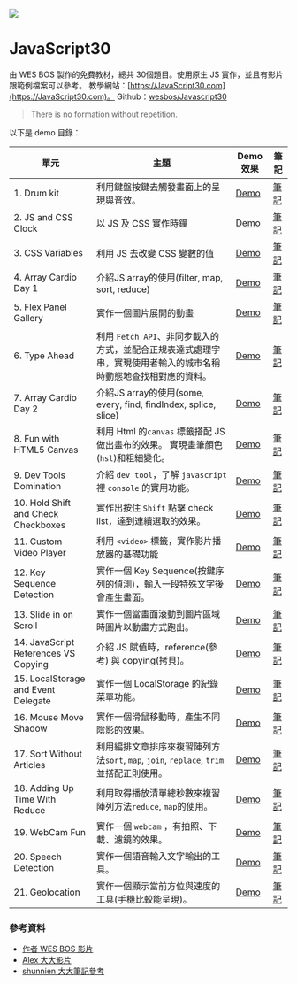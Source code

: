 ﻿![](https://javascript30.com/images/JS3-social-share.png)

# JavaScript30


由 WES BOS 製作的免費教材，總共 30個題目。使用原生 JS 實作，並且有影片跟範例檔案可以參考。
教學網站：[https://JavaScript30.com](https://JavaScript30.com)。
Github：[wesbos/Javascript30](https://github.com/wesbos/JavaScript30)

> There is no formation without repetition.

以下是 demo 目錄：

| 單元                                 | 主題                                                                                                             | Demo效果                                                                                            | 筆記                                                                                                                    |
| ------------------------------------ | ---------------------------------------------------------------------------------------------------------------- | --------------------------------------------------------------------------------------------------- | ----------------------------------------------------------------------------------------------------------------------- |
| 1. Drum kit                          | 利用鍵盤按鍵去觸發畫面上的呈現與音效。                                                                           | [Demo](https://hazelhsieh.github.io/JavaScript30/01%20-%20JavaScript%20Drum%20Kit/)                 | [筆記](https://github.com/HazelHsieh/JavaScript30/tree/main/01%20-%20JavaScript%20Drum%20Kit/README.md)                 |
| 2. JS and CSS Clock                  | 以 JS 及 CSS 實作時鐘                                                                                            | [Demo](https://hazelhsieh.github.io/JavaScript30/02%20-%20JS%20and%20CSS%20Clock/)                  | [筆記](https://github.com/HazelHsieh/JavaScript30/blob/main/02%20-%20JS%20and%20CSS%20Clock/README.md)                  |
| 3. CSS Variables                     | 利用 JS 去改變 CSS 變數的值                                                                                      | [Demo](https://hazelhsieh.github.io/JavaScript30/03%20-%20CSS%20Variables/)                         | [筆記](https://github.com/HazelHsieh/JavaScript30/tree/main/03%20-%20CSS%20Variables/README.md)                         |
| 4. Array Cardio Day 1                | 介紹JS array的使用(filter, map, sort, reduce)                                                                    | [Demo](https://hazelhsieh.github.io/JavaScript30/04%20-%20Array%20Cardio%20Day%201/)                | [筆記](https://github.com/HazelHsieh/JavaScript30/tree/main/04%20-%20Array%20Cardio%20Day%201/README.md)                |
| 5. Flex Panel Gallery                | 實作一個圖片展開的動畫                                                                                           | [Demo](https://hazelhsieh.github.io/JavaScript30/05%20-%20Flex%20Panel%20Gallery/)                  | [筆記](https://github.com/HazelHsieh/JavaScript30/tree/main/05%20-%20Flex%20Panel%20Gallery/README.md)                  |
| 6. Type Ahead                        | 利用 `Fetch API`、非同步載入的方式，並配合正規表達式處理字串，實現使用者輸入的城市名稱時動態地查找相對應的資料。 | [Demo](https://hazelhsieh.github.io/JavaScript30/06%20-%20Type%20Ahead/)                            | [筆記](https://github.com/HazelHsieh/JavaScript30/tree/main/06%20-%20Type%20Ahead/README.md)                            |
| 7. Array Cardio Day 2                | 介紹JS array的使用(some, every, find, findIndex, splice, slice)                                                  | [Demo](https://hazelhsieh.github.io/JavaScript30/07%20-%20Array%20Cardio%20Day%202/)                | [筆記](https://github.com/HazelHsieh/JavaScript30/tree/main/07%20-%20Array%20Cardio%20Day%202/README.md)                |
| 8. Fun with HTML5 Canvas             | 利用 Html 的`canvas` 標籤搭配 JS 做出畫布的效果。 實現畫筆顏色(`hsl`)和粗細變化。                                | [Demo](https://hazelhsieh.github.io/JavaScript30/08%20-%20Fun%20with%20HTML5%20Canvas/)             | [筆記](https://github.com/HazelHsieh/JavaScript30/tree/main/08%20-%20Fun%**20with**%20HTML5%20Canvas/README.md)         |
| 9. Dev Tools Domination              | 介紹 `dev tool`，了解 `javascript` 裡 `console` 的實用功能。                                                     | [Demo](https://hazelhsieh.github.io/JavaScript30/09%20-%20Dev%20Tools%20Domination/)                | [筆記](https://github.com/HazelHsieh/JavaScript30/tree/main/09%20-%20Dev%20Tools%20Domination/README.md)                |
| 10. Hold Shift and Check Checkboxes  | 實作出按住 `Shift` 點擊 check list，達到連續選取的效果。                                                         | [Demo](https://hazelhsieh.github.io/JavaScript30/10%20-%20Hold%20Shift%20and%20Check%20Checkboxes/) | [筆記](https://github.com/HazelHsieh/JavaScript30/tree/main/10%20-%20Hold%20Shift%20and%20Check%20Checkboxes/README.md) |
| 11. Custom Video Player              | 利用 `<video>` 標籤，實作影片播放器的基礎功能                                                                    | [Demo](https://hazelhsieh.github.io/JavaScript30/11%20-%20Custom%20Video%20Player/)                 | [筆記](https://github.com/HazelHsieh/JavaScript30/tree/main/11%20-%20Custom%20Video%20Player/README.md)                 |
| 12. Key Sequence Detection           | 實作一個 Key Sequence(按鍵序列的偵測)，輸入一段特殊文字後會產生畫面。                                            | [Demo](https://hazelhsieh.github.io/JavaScript30/12%20-%20Key%20Sequence%20Detection/)              | [筆記](https://github.com/HazelHsieh/JavaScript30/tree/main/12%20-%20Key%20Sequence%20Detection/README.md)              |
| 13. Slide in on Scroll               | 實作一個當畫面滾動到圖片區域時圖片以動畫方式跑出。                                                               | [Demo](https://hazelhsieh.github.io/JavaScript30/13%20-%20Slide%20in%20on%20Scroll/)                | [筆記](https://github.com/HazelHsieh/JavaScript30/tree/main/13%20-%20Slide%20in%20on%20Scroll/README.md)                |
| 14. JavaScript References VS Copying | 介紹 JS 賦值時，reference(參考) 與 copying(拷貝)。                                                               | [Demo](https://hazelhsieh.github.io/JavaScript30/14%20-%20JavaScript%20References%20VS%20Copying/)  | [筆記](https://github.com/HazelHsieh/JavaScript30/tree/main/14%20-%20JavaScript%20References%20VS%20Copying/README.md)  |
| 15. LocalStorage and Event Delegate  | 實作一個 LocalStorage 的紀錄菜單功能。                                                                           | [Demo](https://hazelhsieh.github.io/JavaScript30/15%20-%20LocalStorage/)                            | [筆記](https://github.com/HazelHsieh/JavaScript30/tree/main/15%20-%20LocalStorage/README.md)                            |
| 16. Mouse Move Shadow                | 實作一個滑鼠移動時，產生不同陰影的效果。                                                                         | [Demo](https://hazelhsieh.github.io/JavaScript30/16%20-%20Mouse%20Move%20Shadow/)                   | [筆記](https://github.com/HazelHsieh/JavaScript30/tree/main/16%20-%20Mouse%20Move%20Shadow/README.md)                   |
| 17. Sort Without Articles            | 利用編排文章排序來複習陣列方法`sort`, `map`, `join`, `replace`, `trim` 並搭配正則使用。                          | [Demo](https://hazelhsieh.github.io/JavaScript30/17%20-%20Sort%20Without%20Articles/)               | [筆記](https://github.com/HazelHsieh/JavaScript30/tree/main/17%20-%20Sort%20Without%20Articles/README.md)               |
| 18. Adding Up Time With Reduce       | 利用取得播放清單總秒數來複習陣列方法`reduce`, `map`的使用。                                                      | [Demo](https://hazelhsieh.github.io/JavaScript30/18%20-%20Adding%20Up%20Times%20with%20Reduce/)     | [筆記](https://github.com/HazelHsieh/JavaScript30/tree/main/18%20-%20Adding%20Up%20Times%20with%20Reduce/README.md)     |
| 19. WebCam Fun                       | 實作一個 `webcam` ，有拍照、下載、濾鏡的效果。                                                                   | [Demo](https://hazelhsieh.github.io/JavaScript30/19%20-%20Webcam%20Fun/)                            | [筆記](https://github.com/HazelHsieh/JavaScript30/tree/main/19%20-%20Webcam%20Fun/README.md)                            |
| 20. Speech Detection                 | 實作一個語音輸入文字輸出的工具。                                                                                 | [Demo](https://hazelhsieh.github.io/JavaScript30/20%20-%20Speech%20Detection/)                      | [筆記](https://github.com/HazelHsieh/JavaScript30/tree/main/20%20-%20Speech%20Detection/README.md)                      |
| 21. Geolocation                      | 實作一個顯示當前方位與速度的工具(手機比較能呈現)。                                                               | [Demo](https://hazelhsieh.github.io/JavaScript30/21%20-%20Geolocation/)                             | [筆記](https://github.com/HazelHsieh/JavaScript30/tree/main/21%20-%20Geolocation/README.md)                             |




### 參考資料

- [作者 WES BOS 影片](https://www.youtube.com/playlist?list=PLu8EoSxDXHP6CGK4YVJhL_VWetA865GOH)
- [Alex 大大影片](https://www.youtube.com/playlist?list=PLEfh-m_KG4dYbxVoYDyT_fmXZHnuKg2Fq)
- [shunnien 大大筆記參考](https://shunnien.github.io/JavaScript30day/)